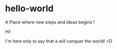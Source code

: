 # hello-world
A Place where new steps and ideas begins !

Hi!

I'm here only to say that a will conquer the world! =D
